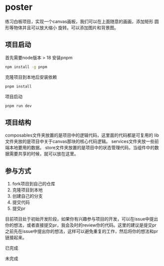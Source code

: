 # poster
练习白板项目，实现一个canvas画板，我们可以在上面随意的画画，添加矩形 圆形等物体并且可以放大缩小 旋转。可以添加图片和背景图。

## 项目启动
首先需要node版本 > 18 安装pnpm
```bash
npm install -g pnpm
```
克隆项目到本地后安装依赖
```bash
pnpm install
```
项目启动
```bash
pnpm run dev
```
## 项目结构
composables文件夹放置的是项目中的逻辑代码，这里面的代码都是可复用的
lib文件夹放的是项目中关于canvas那块的核心代码逻辑。
services文件夹放一些前端本地要用的数据。
store文件夹放置的是项目中的状态管理代码，当组件中的数据需要共享的时候，就可以放在这里。

## 参与方式
1. fork项目到自己的仓库
2. 克隆项目到本地
3. 创建自己的分支
4. 提交代码
5. 提交pr

目前项目处于初始开发阶段，如果你有兴趣参与项目的开发，可以在issue中提出你的想法，或者直接提交pr，我会及时的review你的代码。这里的建议是提交pr之前先在issue中提出你的想法，这样可以避免重复的工作，然后将你的想法和pr链接起来。

已完成





未完成
